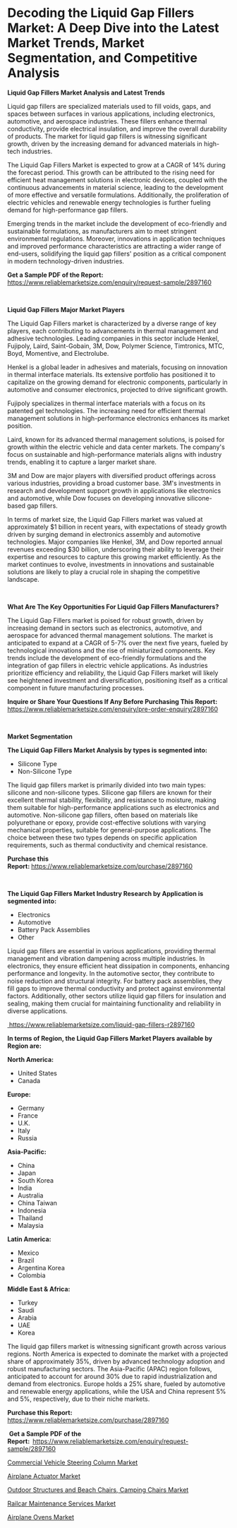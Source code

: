 <p><h1>Decoding the Liquid Gap Fillers Market: A Deep Dive into the Latest Market Trends, Market Segmentation, and Competitive Analysis</h1></p><p><strong>Liquid Gap Fillers Market Analysis and Latest Trends</strong></p>
<p><p>Liquid gap fillers are specialized materials used to fill voids, gaps, and spaces between surfaces in various applications, including electronics, automotive, and aerospace industries. These fillers enhance thermal conductivity, provide electrical insulation, and improve the overall durability of products. The market for liquid gap fillers is witnessing significant growth, driven by the increasing demand for advanced materials in high-tech industries.</p><p>The Liquid Gap Fillers Market is expected to grow at a CAGR of 14% during the forecast period. This growth can be attributed to the rising need for efficient heat management solutions in electronic devices, coupled with the continuous advancements in material science, leading to the development of more effective and versatile formulations. Additionally, the proliferation of electric vehicles and renewable energy technologies is further fueling demand for high-performance gap fillers.</p><p>Emerging trends in the market include the development of eco-friendly and sustainable formulations, as manufacturers aim to meet stringent environmental regulations. Moreover, innovations in application techniques and improved performance characteristics are attracting a wider range of end-users, solidifying the liquid gap fillers' position as a critical component in modern technology-driven industries.</p></p>
<p><strong>Get a Sample PDF of the Report:&nbsp;</strong> <a href="https://www.reliablemarketsize.com/enquiry/request-sample/2897160?utm_campaign=1879&utm_medium=2&utm_source=Github&utm_content=ia&utm_term=15032025&utm_id=liquid-gap-fillers">https://www.reliablemarketsize.com/enquiry/request-sample/2897160</a></p>
<p>&nbsp;</p>
<p><strong>Liquid Gap Fillers Major Market Players</strong></p>
<p><p>The Liquid Gap Fillers market is characterized by a diverse range of key players, each contributing to advancements in thermal management and adhesive technologies. Leading companies in this sector include Henkel, Fujipoly, Laird, Saint-Gobain, 3M, Dow, Polymer Science, Timtronics, MTC, Boyd, Momentive, and Electrolube.</p><p>Henkel is a global leader in adhesives and materials, focusing on innovation in thermal interface materials. Its extensive portfolio has positioned it to capitalize on the growing demand for electronic components, particularly in automotive and consumer electronics, projected to drive significant growth.</p><p>Fujipoly specializes in thermal interface materials with a focus on its patented gel technologies. The increasing need for efficient thermal management solutions in high-performance electronics enhances its market position.</p><p>Laird, known for its advanced thermal management solutions, is poised for growth within the electric vehicle and data center markets. The company's focus on sustainable and high-performance materials aligns with industry trends, enabling it to capture a larger market share.</p><p>3M and Dow are major players with diversified product offerings across various industries, providing a broad customer base. 3M's investments in research and development support growth in applications like electronics and automotive, while Dow focuses on developing innovative silicone-based gap fillers.</p><p>In terms of market size, the Liquid Gap Fillers market was valued at approximately $1 billion in recent years, with expectations of steady growth driven by surging demand in electronics assembly and automotive technologies. Major companies like Henkel, 3M, and Dow reported annual revenues exceeding $30 billion, underscoring their ability to leverage their expertise and resources to capture this growing market efficiently. As the market continues to evolve, investments in innovations and sustainable solutions are likely to play a crucial role in shaping the competitive landscape.</p></p>
<p>&nbsp;</p>
<p><strong>What Are The Key Opportunities For Liquid Gap Fillers Manufacturers?</strong></p>
<p><p>The Liquid Gap Fillers market is poised for robust growth, driven by increasing demand in sectors such as electronics, automotive, and aerospace for advanced thermal management solutions. The market is anticipated to expand at a CAGR of 5-7% over the next five years, fueled by technological innovations and the rise of miniaturized components. Key trends include the development of eco-friendly formulations and the integration of gap fillers in electric vehicle applications. As industries prioritize efficiency and reliability, the Liquid Gap Fillers market will likely see heightened investment and diversification, positioning itself as a critical component in future manufacturing processes.</p></p>
<p><strong>Inquire or Share Your Questions If Any Before Purchasing This Report:</strong> <a href="https://www.reliablemarketsize.com/enquiry/pre-order-enquiry/2897160?utm_campaign=1879&utm_medium=2&utm_source=Github&utm_content=ia&utm_term=15032025&utm_id=liquid-gap-fillers">https://www.reliablemarketsize.com/enquiry/pre-order-enquiry/2897160</a></p>
<p>&nbsp;</p>
<p><strong>Market Segmentation</strong></p>
<p><strong>The Liquid Gap Fillers Market Analysis by types is segmented into:</strong></p>
<p><ul><li>Silicone Type</li><li>Non-Silicone Type</li></ul></p>
<p><p>The liquid gap fillers market is primarily divided into two main types: silicone and non-silicone types. Silicone gap fillers are known for their excellent thermal stability, flexibility, and resistance to moisture, making them suitable for high-performance applications such as electronics and automotive. Non-silicone gap fillers, often based on materials like polyurethane or epoxy, provide cost-effective solutions with varying mechanical properties, suitable for general-purpose applications. The choice between these two types depends on specific application requirements, such as thermal conductivity and chemical resistance.</p></p>
<p><strong>Purchase this Report:&nbsp;</strong><a href="https://www.reliablemarketsize.com/purchase/2897160?utm_campaign=1879&utm_medium=2&utm_source=Github&utm_content=ia&utm_term=15032025&utm_id=liquid-gap-fillers">https://www.reliablemarketsize.com/purchase/2897160</a></p>
<p>&nbsp;</p>
<p><strong>The Liquid Gap Fillers Market Industry Research by Application is segmented into:</strong></p>
<p><ul><li>Electronics</li><li>Automotive</li><li>Battery Pack Assemblies</li><li>Other</li></ul></p>
<p><p>Liquid gap fillers are essential in various applications, providing thermal management and vibration dampening across multiple industries. In electronics, they ensure efficient heat dissipation in components, enhancing performance and longevity. In the automotive sector, they contribute to noise reduction and structural integrity. For battery pack assemblies, they fill gaps to improve thermal conductivity and protect against environmental factors. Additionally, other sectors utilize liquid gap fillers for insulation and sealing, making them crucial for maintaining functionality and reliability in diverse applications.</p></p>
<p><a href="https://www.reliablemarketsize.com/liquid-gap-fillers-r2897160?utm_campaign=1879&utm_medium=2&utm_source=Github&utm_content=ia&utm_term=15032025&utm_id=liquid-gap-fillers">&nbsp;https://www.reliablemarketsize.com/liquid-gap-fillers-r2897160</a></p>
<p><strong>In terms of Region, the Liquid Gap Fillers Market Players available by Region are:</strong></p>
<p>
    <p> <strong> North America: </strong>
        <ul>
            <li>United States</li>
            <li>Canada</li>
        </ul>
        </p> 
    <p> <strong> Europe: </strong>
        <ul>
            <li>Germany</li>
            <li>France</li>
            <li>U.K.</li>
            <li>Italy</li>
            <li>Russia</li>
        </ul>
        </p> 
    <p> <strong> Asia-Pacific: </strong>
        <ul>
            <li>China</li>
            <li>Japan</li>
            <li>South Korea</li>
            <li>India</li>
            <li>Australia</li>
            <li>China Taiwan</li>
            <li>Indonesia</li>
            <li>Thailand</li>
            <li>Malaysia</li>
        </ul>
        </p> 
    <p> <strong> Latin America: </strong>
        <ul>
            <li>Mexico</li>
            <li>Brazil</li>
            <li>Argentina Korea</li>
            <li>Colombia</li>
        </ul>
        </p> 
    <p> <strong> Middle East & Africa: </strong>
        <ul>
            <li>Turkey</li>
            <li>Saudi</li>
            <li>Arabia</li>
            <li>UAE</li>
            <li>Korea</li>
        </ul>
    </p>
    </p>
<p><p>The liquid gap fillers market is witnessing significant growth across various regions. North America is expected to dominate the market with a projected share of approximately 35%, driven by advanced technology adoption and robust manufacturing sectors. The Asia-Pacific (APAC) region follows, anticipated to account for around 30% due to rapid industrialization and demand from electronics. Europe holds a 25% share, fueled by automotive and renewable energy applications, while the USA and China represent 5% and 5%, respectively, due to their niche markets.</p></p>
<p><strong>Purchase this Report: </strong><a href="https://www.reliablemarketsize.com/purchase/2897160?utm_campaign=1879&utm_medium=2&utm_source=Github&utm_content=ia&utm_term=15032025&utm_id=liquid-gap-fillers">https://www.reliablemarketsize.com/purchase/2897160</a></p>
<p>&nbsp;<strong>Get a Sample PDF of the Report:&nbsp;&nbsp;</strong><a href="https://www.reliablemarketsize.com/enquiry/request-sample/2897160?utm_campaign=1879&utm_medium=2&utm_source=Github&utm_content=ia&utm_term=15032025&utm_id=liquid-gap-fillers">https://www.reliablemarketsize.com/enquiry/request-sample/2897160</a></p>
<p><strong></strong></p>
<p><p><a href="https://github.com/rullihipes6h/Market-Research-Report-List-1/blob/main/commercial-vehicle-steering-column-market.md?utm_campaign=1879&utm_medium=2&utm_source=Github&utm_content=ia&utm_term=15032025&utm_id=liquid-gap-fillers">Commercial Vehicle Steering Column Market</a></p><p><a href="https://github.com/marrahcerpas05/Market-Research-Report-List-1/blob/main/airplane-actuator-market.md?utm_campaign=1879&utm_medium=2&utm_source=Github&utm_content=ia&utm_term=15032025&utm_id=liquid-gap-fillers">Airplane Actuator Market</a></p><p><a href="https://github.com/dandatesha7q/Market-Research-Report-List-1/blob/main/outdoor-structures-and-beach-chairs-camping-chairs-market.md?utm_campaign=1879&utm_medium=2&utm_source=Github&utm_content=ia&utm_term=15032025&utm_id=liquid-gap-fillers">Outdoor Structures and Beach Chairs, Camping Chairs Market</a></p><p><a href="https://github.com/rojannovarwd/Market-Research-Report-List-1/blob/main/railcar-maintenance-services-market.md?utm_campaign=1879&utm_medium=2&utm_source=Github&utm_content=ia&utm_term=15032025&utm_id=liquid-gap-fillers">Railcar Maintenance Services Market</a></p><p><a href="https://github.com/dichkotuanny/Market-Research-Report-List-1/blob/main/airplane-ovens-market.md?utm_campaign=1879&utm_medium=2&utm_source=Github&utm_content=ia&utm_term=15032025&utm_id=liquid-gap-fillers">Airplane Ovens Market</a></p></p>